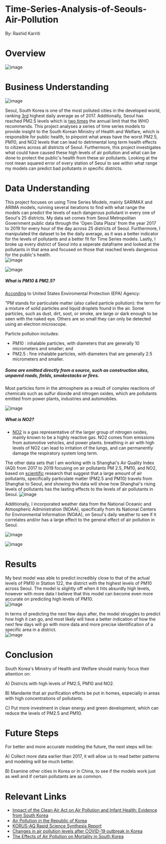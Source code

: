 # Time-Series-Analysis-of-Seouls-Air-Pollution
By: Rashid Karriti

# Overview
![image](https://user-images.githubusercontent.com/82670256/139102481-aa2d1eab-7e4d-4cb4-a9a6-0348c0737315.png)


# Business Understanding


![image](https://user-images.githubusercontent.com/82670256/139122534-6e012ee7-9dd5-4774-a8b9-26ec901181c3.jpeg)

Seoul, South Korea is one of the most polluted cities in the developed world, ranking [3rd](https://www.ft.com/content/b49a9878-141b-11e7-80f4-13e067d5072c) highest daily average as of 2017. Additionally, Seoul has reached PM2.5 levels which is [two times](https://smartairfilters.com/en/blog/air-quality-seoul-pollution/) the annual limit that the WHO recommends. This project analyses a series of time series models to provide insight to the South Korean Ministry of Health and Welfare, which is responsible for public health, to pinpoint what areas have the worst PM2.5, PM10, and NO2 levels that can lead to detrimental long term health effects to citizens across all districts of Seoul. Furthermore, this project investigates what could have caused these high levels of air pollution and what can be done to protect the public's health from these air pollutants. Looking at the root mean squared error
of every station of Seoul to see within what range my models can predict bad pollutants in specific districts.

# Data Understanding
This project focuses on using Time Series Models, mainly SARIMAX and ARIMA models, running several iterations to find with what range the models can predict the levels of each dangerous pollutant in every one of Seoul's 25 districts. My data set comes from Seoul Metropolitan Government public data through the 'Open Data Plaza' from the year 2017 to 2019 for every hour of the day across 25 districts of Seoul. Furthermore, I manipulated the dataset to be the daily average, as it was a better indicator for the levels of pollutants and a better fit for Time Series models. Lastly, I broke up every district of Seoul into a seperate dataframe and looked at the pollutants in that area and focused on those that reached levels dangerous for the public's health.   
![image](https://user-images.githubusercontent.com/82670256/139100853-d0795407-1323-4d29-b76d-967b9712a16e.png)

![image](https://user-images.githubusercontent.com/82670256/139100935-7f3ed1b3-cc98-4136-9487-cd66579bd4f0.png)

##### What is PM10 & PM2.5?

[According](https://www.epa.gov/pm-pollution/particulate-matter-pm-basics) to United States Enviromental Protection (EPA) Agency: 

"PM stands for particulate matter (also called particle pollution): the term for a mixture of solid particles and liquid droplets found in the air. Some particles, such as dust, dirt, soot, or smoke, are large or dark enough to be seen with the naked eye. Others are so small they can only be detected using an electron microscope.

Particle pollution includes:

- PM10 : inhalable particles, with diameters that are generally 10 micrometers and smaller; and
- PM2.5 : fine inhalable particles, with diameters that are generally 2.5 micrometers and smaller.


##### Some are emitted directly from a source, such as construction sites, unpaved roads, fields, smokestacks or fires.

Most particles form in the atmosphere as a result of complex reactions of chemicals such as sulfur dioxide and nitrogen oxides, which are pollutants emitted from power plants, industries and automobiles.


![image](https://user-images.githubusercontent.com/82670256/139100949-ad44f879-ee2a-4a99-844c-8de0c19ed966.png)


##### What is NO2?

- [NO2](https://www.epa.gov/no2-pollution/basic-information-about-no2) is a gas representative of the larger group of nitrogen oxides, mainly known to be a highly reactive gas. NO2 comes from emissions from automotive vehicles, and power plants. breathing in air with high levels of NO2 can lead to irritation of the lungs, and can permanently damage the respiratory system long term.  





The other data sets that I am working with is Shanghai's Air Quality Index (AQI) from 2017 to 2019 focusing on air pollutants PM 2.5, PM10, and NO2, based on [scientific](https://www.nature.com/articles/s41598-020-68201-0) research that suggest that a large amount of air pollutants, specifically particulate matter (PM2.5 and PM10) travels from Shanghai to Seoul, and showing this data will show how Shanghai's rising levels of pollutants has the lasting effects to the levels of air pollutants in Seoul. 
![image](https://user-images.githubusercontent.com/82670256/139102769-a42aa51b-f493-4be1-b5d5-451b779e0bb7.png)

Additionally, I incorporated weather data from the National Oceanic and Atmospheric Administration (NOAA), specifically from its National Centers for Environmental Information (NOAA), on Seoul's daily weather to see if it correlates and/or has a large effect to the general effect of air pollution in Seoul. 

![image](https://user-images.githubusercontent.com/82670256/139115107-4db300ee-c2b9-4d19-8407-df3f65b746be.png)

![image](https://user-images.githubusercontent.com/82670256/139102949-52809bbd-c335-4065-8239-ddfa339a129a.png)

# Results
My best model was able to predict incredibly close to that of the actual levels of PM10 in Station 122, the district with the highest levels of PM10 across Seoul. The model is slightly off when it hits absurdly high levels, however with more data I believe that this model can become even more accurate on predicting high levels of PM10.  
![image](https://user-images.githubusercontent.com/82670256/139115411-1ad96a48-4b19-41e1-8510-2efdc4e5e294.png)

In terms of predicting the next few days after, the model struggles to predict how high it can go, and most likely will have a better indication of how the next few days will go with more data and more precise identification of a specific area in a district.  
![image](https://user-images.githubusercontent.com/82670256/139115559-39caee54-a788-43d4-a62e-b0ee900ffea1.png)

# Conclusion
South Korea's Ministry of Health and Welfare should mainly focus their attention on: 

A) Districts with high levels of PM2.5, PM10 and NO2.

B) Mandante that air purification efforts be put in homes, especially in areas with high concentrations of pollutants.

C) Put more investment in clean energy and green development, which can reduce the levels of PM2.5 and PM10. 

# Future Steps
For better and more accurate modeling the future, the next steps will be:

A) Collect more data earlier than 2017, it will allow us to read better patterns and modeling will be much better. 

B) Examine other cities in Korea or in China, to see if the models work just as well and if certain pollutants are as common.


# Relevant Links 
- [Impact of the Clean Air Act on Air Pollution and Infant Health: Evidence from South Korea](https://ftp.iza.org/dp11542.pdf)
- [Air Pollution in the Republic of Korea](https://www.tandfonline.com/doi/pdf/10.1080/00022470.1984.10465820)
- [KORUS-AQ Rapid Science Synthesis Report](https://espo.nasa.gov/sites/default/files/documents/KORUS-AQ%20RSSR.pdf)
- [Changes in air pollution levels after COVID-19 outbreak in Korea](https://www.ncbi.nlm.nih.gov/pmc/articles/PMC7402377/)  
- [The Effects of Air Pollution on Mortality in South Korea](https://reader.elsevier.com/reader/sd/pii/S1878029615001929?token=BB5E1CA447BF2779433AA74A4C2F2FF5E8044C037CCFA4832A188E36BDC6A962A8152EA18FDF09806FED6A40F0EA822D&originRegion=us-east-1&originCreation=20211007173945)

